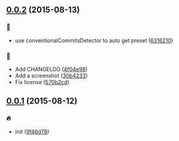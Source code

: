 <a name="0.0.2"></a>
## [0.0.2](https://github.com/stevemao/atom-conventional-changelog/compare/v0.0.1...v0.0.2) (2015-08-13)


### :loudspeaker:

* use conventionalCommitsDetector to auto get preset ([6316210](https://github.com/stevemao/atom-conventional-changelog/commit/6316210))

### :memo:

* Add CHANGELOG ([4f04e98](https://github.com/stevemao/atom-conventional-changelog/commit/4f04e98))
* Add a screenshot ([30b4233](https://github.com/stevemao/atom-conventional-changelog/commit/30b4233))
* Fix license ([570b2cd](https://github.com/stevemao/atom-conventional-changelog/commit/570b2cd))



<a name="0.0.1"></a>
## [0.0.1](https://github.com/stevemao/atom-conventional-changelog/compare/9f46d78...v0.0.1) (2015-08-12)


### :fire:

* init ([9f46d78](https://github.com/stevemao/atom-conventional-changelog/commit/9f46d78))
